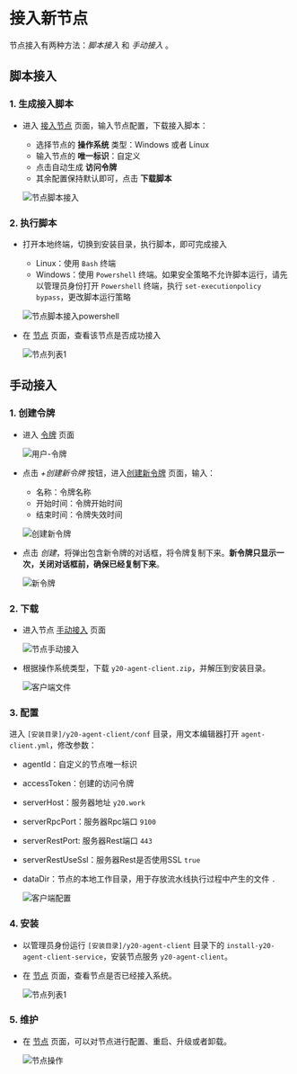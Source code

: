 # 接入新节点
节点接入有两种方法：*脚本接入* 和 *手动接入* 。

## 脚本接入

### 1. 生成接入脚本

- 进入 [接入节点](/nav/workspace/agent/join) 页面，输入节点配置，下载接入脚本：

  - 选择节点的 **操作系统** 类型：Windows 或者 Linux
  - 输入节点的 **唯一标识**：自定义
  - 点击自动生成 **访问令牌**
  - 其余配置保持默认即可，点击 **下载脚本**

  ![节点脚本接入](../img/agent-join-script.jpg)

### 2. 执行脚本
- 打开本地终端，切换到安装目录，执行脚本，即可完成接入

  - Linux：使用 `Bash` 终端
  - Windows：使用 `Powershell` 终端。如果安全策略不允许脚本运行，请先以管理员身份打开 `Powershell` 终端，执行 `set-executionpolicy bypass`，更改脚本运行策略

  ![节点脚本接入powershell](../img/agent-join-script-powershell.jpg)

- 在 [节点](/nav/workspace/agent) 页面，查看该节点是否成功接入

  ![节点列表1](../img/agent-join-list-1.jpg)


## 手动接入

### 1. 创建令牌
- 进入 [令牌](/nav/user/token) 页面

  ![用户-令牌](../img/user-token-list.jpg)

- 点击 *+创建新令牌* 按钮，进入[创建新令牌](/nav/user/token/create) 页面，输入：
  - 名称：令牌名称
  - 开始时间：令牌开始时间
  - 结束时间：令牌失效时间

  ![创建新令牌](../img/user-token-create.jpg)

- 点击 *创建*，将弹出包含新令牌的对话框，将令牌复制下来。**新令牌只显示一次，关闭对话框前，确保已经复制下来**。

  ![新令牌](../img/user-token-new.jpg)

### 2. 下载

- 进入节点 [手动接入](/nav/workspace/agent/join/manual) 页面

  ![节点手动接入](../img/agent-join-manual.jpg)

- 根据操作系统类型，下载 `y20-agent-client.zip`，并解压到安装目录。

  ![客户端文件](../img/agent-client-file.jpg)

### 3. 配置
进入 `[安装目录]/y20-agent-client/conf` 目录，用文本编辑器打开 `agent-client.yml`，修改参数：
- agentId：自定义的节点唯一标识
- accessToken：创建的访问令牌
- serverHost：服务器地址 `y20.work`
- serverRpcPort：服务器Rpc端口 `9100`
- serverRestPort: 服务器Rest端口 `443`
- serverRestUseSsl：服务器Rest是否使用SSL `true`
- dataDir：节点的本地工作目录，用于存放流水线执行过程中产生的文件 `.`

  ![客户端配置](../img/agent-client-config.jpg)

### 4. 安装
- 以管理员身份运行 `[安装目录]/y20-agent-client` 目录下的 `install-y20-agent-client-service`，安装节点服务 `y20-agent-client`。

- 在 [节点](/nav/workspace/agent) 页面，查看节点是否已经接入系统。

  ![节点列表1](../img/agent-join-list-1.jpg)

### 5. 维护
- 在 [节点](/nav/workspace/agent) 页面，可以对节点进行配置、重启、升级或者卸载。

  ![节点操作](../img/agent-action.jpg)